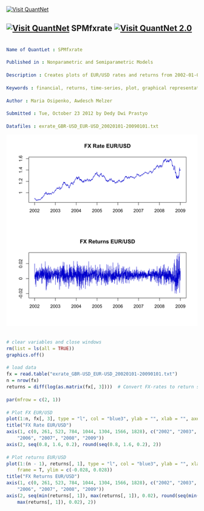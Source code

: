 
[<img src="https://github.com/QuantLet/Styleguide-and-Validation-procedure/blob/master/pictures/banner.png" alt="Visit QuantNet">](http://quantlet.de/index.php?p=info)

## [<img src="https://github.com/QuantLet/Styleguide-and-Validation-procedure/blob/master/pictures/qloqo.png" alt="Visit QuantNet">](http://quantlet.de/) **SPMfxrate** [<img src="https://github.com/QuantLet/Styleguide-and-Validation-procedure/blob/master/pictures/QN2.png" width="60" alt="Visit QuantNet 2.0">](http://quantlet.de/d3/ia)

```yaml

Name of QuantLet : SPMfxrate

Published in : Nonparametric and Semiparametric Models

Description : Creates plots of EUR/USD rates and returns from 2002-01-01 to 2009-01-01.

Keywords : financial, returns, time-series, plot, graphical representation, data visualization

Author : Maria Osipenko, Awdesch Melzer

Submitted : Tue, October 23 2012 by Dedy Dwi Prastyo

Datafiles : exrate_GBR-USD_EUR-USD_20020101-20090101.txt

```

![Picture1](SPMfxrate-1.png)


```r

# clear variables and close windows
rm(list = ls(all = TRUE))
graphics.off()

# load data
fx = read.table("exrate_GBR-USD_EUR-USD_20020101-20090101.txt")
n = nrow(fx)
returns = diff(log(as.matrix(fx[, 3])))  # Convert FX-rates to return series

par(mfrow = c(2, 1))

# Plot FX EUR/USD
plot(1:n, fx[, 3], type = "l", col = "blue3", ylab = "", xlab = "", axes = F, frame = T)
title("FX Rate EUR/USD")
axis(1, c(0, 261, 523, 784, 1044, 1304, 1566, 1828), c("2002", "2003", "2004", "2005", 
    "2006", "2007", "2008", "2009"))
axis(2, seq(0.8, 1.6, 0.2), round(seq(0.8, 1.6, 0.2), 2))

# Plot returns EUR/USD
plot(1:(n - 1), returns[, 1], type = "l", col = "blue3", ylab = "", xlab = "", axes = F, 
    frame = T, ylim = c(-0.028, 0.028))
title("FX Returns EUR/USD")
axis(1, c(0, 261, 523, 784, 1044, 1304, 1566, 1828), c("2002", "2003", "2004", "2005", 
    "2006", "2007", "2008", "2009"))
axis(2, seq(min(returns[, 1]), max(returns[, 1]), 0.02), round(seq(min(returns[, 1]), 
    max(returns[, 1]), 0.02), 2))
```
